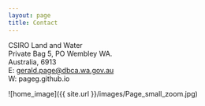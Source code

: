 ```yaml
--- 
layout: page
title: Contact
---
```


CSIRO Land and Water  
Private Bag 5, PO Wembley WA.  
Australia, 6913  
E: gerald.page@dbca.wa.gov.au  
W: pageg.github.io  

![home_image]({{ site.url }}/images/Page_small_zoom.jpg)

